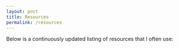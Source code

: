 ```yaml
---
layout: post
title: Resources
permalink: /resources
---
```


Below is a continuously updated listing of resources that I often use: